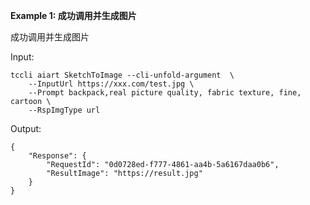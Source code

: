 **Example 1: 成功调用并生成图片**

成功调用并生成图片

Input: 

```
tccli aiart SketchToImage --cli-unfold-argument  \
    --InputUrl https://xxx.com/test.jpg \
    --Prompt backpack,real picture quality, fabric texture, fine, cartoon \
    --RspImgType url
```

Output: 
```
{
    "Response": {
        "RequestId": "0d0728ed-f777-4861-aa4b-5a6167daa0b6",
        "ResultImage": "https://result.jpg"
    }
}
```

